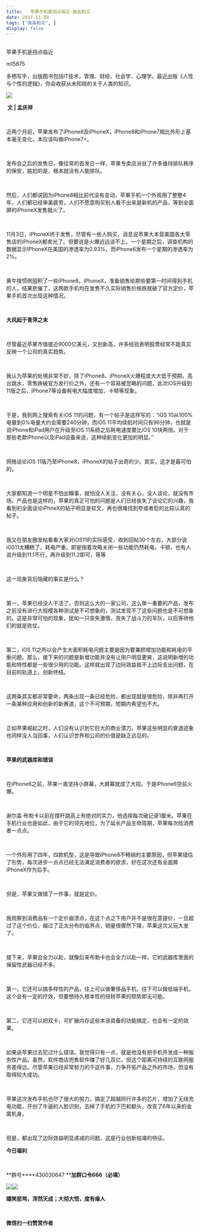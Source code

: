 ```yaml
---
title:   苹果手机是拐点临近-曲高和众
date: 2017-11-09
tags: ["曲高和众", ]
display: false
---
```



## 



苹果手机是拐点临近




m15875




多栖写手，出版图书包括IT技术，管理、财经、社会学、心理学。最近出版《人性与个性的逻辑》，你会收获从未知晓的关于人类的知识。




<img data-s="300,640" data-type="jpeg" src="https://mmbiz.qpic.cn/mmbiz_jpg/fxGMiaL5Zj1jwFCia6kBwI1TQJfWmOPrOeftf25gdLEXl79wHjDBIvp4nnHtsqltUz3uOhhKFCEHxcsD7oKbgyNg/0?wx_fmt=jpeg" style="" class="" data-ratio="0.75" data-w="1024"/>

**&nbsp;文 | 孟庆祥**

&nbsp;

近两个月前，苹果发布了iPhone8及iPhoneX，iPhone8和iPhone7相比外形上基本毫无变化，本应该叫做iPhone7+。

&nbsp;

发布会之后的发售日，像往常的首发日一样，苹果专卖店派驻了许多维持排队秩序的保安，尴尬的是，根本就没有人能排队。

&nbsp;

然后，人们都说因为iPhone8相比前代没有变动，苹果手机一个外观用了整整4年，人们都已经审美疲劳，人们不愿意购买别人看不出来是新机的产品，等到全面屏的iPhoneX发售就火了。

&nbsp;

11月3日，iPhoneX终于发售，尽管有一些人购买，消息说苹果大本营美国各大零售店的iPhoneX都卖光了。但要说是火爆远远谈不上，一个星期之后，调查机构的数据显示IPhoneX在美国的渗透率为0.93%，而iPhone6发布一个星期的渗透率为2%。

&nbsp;

黄牛按惯例囤积了一些iPhone8，iPhoneX，准备销售给那些要第一时间得到手机的人，结果悲催了，这两款手机均在发售不久实际销售价格跌就破了官方定价，苹果手机首次出现这种情况。

&nbsp;

**大风起于青萍之末**

&nbsp;

尽管最近苹果市值接近9000亿美元，又创新高，许多经验表明股票经常不能真实反映一个公司的真实趋势。

&nbsp;

我认为苹果的处境非常不妙，除了iPhone8、iPhoneX火爆程度大大低于预期，高台跳水，零售跌破官方发行价之外，还有一个容易被忽略的问题，此次iOS升级到11版之后，iPhone7等设备耗电大幅度增加，卡顿等现象。

&nbsp;

于是，我到网上搜索有关iOS 11的问题，有一个帖子是这样写的：“iOS 10从100%电量到0%电量大约会需要240分钟，而iOS 11平均续航时间只有96分钟，也就是说iPhone和iPad用户在升级至iOS 11系统之后耗电速度要比iOS 10快两倍。对于那些老款iPhone以及iPad设备来说，这种续航变化更加的明显。”

&nbsp;

网络谈论iOS 11版乃至iPhone8，iPhoneX的帖子出奇的少。其实，这才是最可怕的。

&nbsp;

大家都知道一个明星不怕出糗事，就怕没人关注，没有关心，没人谈论，就没有市场。产品也是这样的，苹果的真正可怕的问题是人们已经丧失了谈论它的兴趣，我看到的全面谈论iPhneX的帖子明显是软文，再也很难找到夸或者贬的比较认真的帖子。

&nbsp;

我又在朋友圈发帖看看大家对iOS11的实际感受，收到回帖30个左右，大部分说iOS11太糟糕了，耗电严重，即是按着攻略关闭一些功能仍然耗电，卡顿，也有人说升级到11.1不行，再升级到11.2即可，等等

&nbsp;

这一现象背后隐藏的事实是什么？

&nbsp;

第一，苹果已经没人干活了。否则这么大的一家公司，这么单一重要的产品，发布之前没有进行大规模各种测试是不可想象的，测试发现不了这些问题也是不可想象的。这是非常可怕的现象，犹如一只丧失激情，丧失了战斗力的军队，以后等待他们的就是败仗。

&nbsp;

第二，iOS 11之所以会产生大面积耗电问题主要是因为要兼顾增加功能和耗电的平衡问题。那么，接下来的问题是新增功能并没有让用户明显更爽，这说明新增的功能和特性都是一些很少用的功能。这样就出现了边际效益抵不上边际支出问题，在目前的轨道上，创新终结。

&nbsp;

这两条其实都非常要命，两条出现一条已经危险，都出现就是很危险，除非再打开一条某种应用和创新的新赛道，这个不可预期，短期内希望也不大。

&nbsp;

正如苹果崛起之时，人们没有认识到它巨大的商业潜力。苹果这些明显的衰退迹象也同样没人当回事，人们认识世界和公司的价值是缺乏远见的。

&nbsp;

**苹果的武器库和错误**

&nbsp;

在iPhone6之前，苹果一直坚持小屏幕，大屏幕就成了大招。于是iPhone6空前火爆。

&nbsp;

谢尔盖·布勃卡以前在撑杆跳高上有绝对的实力，他选择每次破记录1厘米。苹果在手机行业也是如此，由于它的领先地位，为了延长产品生命周期，苹果每次给消费者一点点。

&nbsp;

一个外形用了四年，四款机型，这是导致iPhone8不畅销的主要原因，但苹果错估了形势，每次进步一点点已经无法满足消费者的欲求，好在这次还有全面屏iPhoneX作为后手。

&nbsp;

但是，苹果又做错了一件事，就是定价。

&nbsp;

我观察到消费品有一个定价崩溃点，在这个点之下用户并不是很在意提价，一旦超过了这个价位，越过了正太分布的临界点，销量很骤然下降，苹果这次又玩大发了。

&nbsp;

接下来，苹果会全力以赴，就像后来布勃卡也会全力以赴一样。它的武器库里面的保留性武器已经不多。

&nbsp;

第一，它还可以搞多样性的产品，往上可以做奢侈品手机，往下可以做低端手机，这个会有一定的疗效，但要想持久根本性的扭转苹果的颓势即无可能。

&nbsp;

第二，它还可以把双卡，可扩展内存这些本该具备的功能搞定，也会有一定的效果。

&nbsp;

如果说苹果过去犯过什么错误。我觉得只有一点，就是他没有把手机开发成一种服务性产品。虽然，软件商店兜售软件赚了好几百亿，但这个距离可持续的互联网服务差得远。尽管苹果已经非常努力的干这件事，力争开拓产品之外的市场，但没有取得较大成功。

&nbsp;

苹果这次发布手机也尽了很大的努力，搞定了超越同行许多的芯片，增加了无线充电功能，开创了牛逼的人脸识别，去掉了手机的下巴和额头，改变了6年以来的金属机身。

&nbsp;

但是，都出现了边际效益明显递减的问题，这是行业创新枯竭的特征。





**今日福利**

**&nbsp;**&nbsp;

**群号****430030647 ****加群口令666（必填）**

<img data-s="300,640" data-type="png" src="http://mmbiz.qpic.cn/mmbiz_png/fxGMiaL5Zj1jwFCia6kBwI1TQJfWmOPrOeD9I30jLtDbIRN4KtdrOhekzKJw0LWpecA0X4nRzkWgq3FaqhTJbgfQ/0?wx_fmt=png" class="" data-ratio="1.6470588235294117" data-w="85"/><img data-s="300,640" data-type="png" src="http://mmbiz.qpic.cn/mmbiz_png/fxGMiaL5Zj1jwFCia6kBwI1TQJfWmOPrOe7k49UgCkEiczFBH9DC65DMualfPfLVtF18L10hTicfs5XYozu7oPYibTQ/0?wx_fmt=png" class="" data-ratio="0.8994082840236687" data-w="169"/>



**嬉笑怒骂，浑然天成；大彻大悟，度有缘人**



&nbsp;




**微信扫一扫赞赏作者**